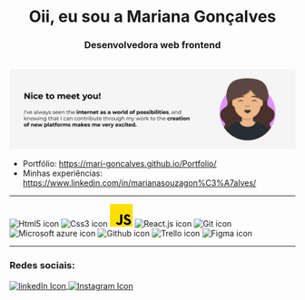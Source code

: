<h1 align="center">Oii, eu sou a Mariana Gonçalves</h1>
<h3 align="center">Desenvolvedora web frontend</h3>
<br>

<img alt="banner" src="./assets/banner.svg">
<br>

- Portfólio: https://mari-goncalves.github.io/Portfolio/
- Minhas experiências: https://www.linkedin.com/in/marianasouzagon%C3%A7alves/
  
<hr>

<p align="left"> 
    <img alt="Html5 icon" src="https://www.vectorlogo.zone/logos/w3_html5/w3_html5-icon.svg" width="40" />
    <img alt="Css3 icon" src="https://www.vectorlogo.zone/logos/w3_css/w3_css-icon.svg" width="40" />
    <img alt="Javascript icon" src="./assets/jsIcon.png" width="40">
    <img alt="React.js icon" src="https://www.vectorlogo.zone/logos/reactjs/reactjs-icon.svg" width="40" />
    <img alt="Git icon" src="https://www.vectorlogo.zone/logos/git-scm/git-scm-icon.svg" width="40" />
    <img alt="Microsoft azure icon" src="https://www.vectorlogo.zone/logos/microsoft_azure/microsoft_azure-icon.svg" width="40" />
    <img alt="Github icon" src="https://www.vectorlogo.zone/logos/github/github-tile.svg" width="40" />
    <img alt="Trello icon" src="https://www.vectorlogo.zone/logos/trello/trello-icon.svg" width="40" /> 
    <img alt="Figma icon" src="https://www.vectorlogo.zone/logos/figma/figma-icon.svg" width="40" />
</>

<hr>

<h3 align="left">Redes sociais:</h3>
<p align="left">
    <a href="https://www.linkedin.com/in/marianasouzagon%C3%A7alves/" target="blank">
        <img align="center" src="https://www.vectorlogo.zone/logos/linkedin/linkedin-icon.svg" alt="linkedIn Icon" width="40" />
    </a>
    <a href="https://instagram.com/code.coding?igshid=ZGUzMzM3NWJiOQ==" target="blank">
        <img align="center" src="https://www.vectorlogo.zone/logos/instagram/instagram-icon.svg" alt="Instagram Icon" width="40" />
    </a>
</p>
